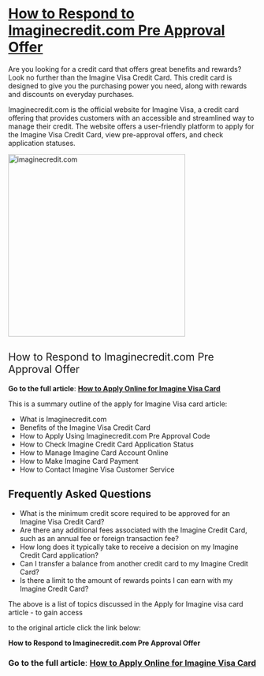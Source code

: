 <h1><a href="https://www.clipsit.net/imaginecredit-com-apply-for-imagine-visa-credit-card/"><b>How to Respond to Imaginecredit.com Pre Approval Offer</b></a></h1>
<span style="font-weight: 400;">Are you looking for a credit card that offers great benefits and rewards? Look no further than the Imagine Visa Credit Card. This credit card is designed to give you the purchasing power you need, along with rewards and discounts on everyday purchases.</span>

<span style="font-weight: 400;">Imaginecredit.com is the official website for Imagine Visa, a credit card offering that provides customers with an accessible and streamlined way to manage their credit. The website offers a user-friendly platform to apply for the Imagine Visa Credit Card, view pre-approval offers, and check application statuses.</span>

<img class="alignnone size-full wp-image-33723" src="https://www.clipsit.net/wp-content/uploads/2023/06/imaginecredit-apply.png" alt="imaginecredit.com" width="359" height="370" />
<h2><span style="font-weight: 400;">How to Respond to Imaginecredit.com Pre Approval Offer</span></h2>
<b>Go to the full article</b><span style="font-weight: 400;">: </span><a href="https://www.clipsit.net/imaginecredit-com-apply-for-imagine-visa-credit-card/"><b>How to Apply Online for Imagine Visa Card</b></a>

<span style="font-weight: 400;">This is a summary outline of the apply for Imagine Visa card article:</span>
<ul>
 	<li style="font-weight: 400;" aria-level="1"><span style="font-weight: 400;">What is Imaginecredit.com </span></li>
 	<li style="font-weight: 400;" aria-level="1"><span style="font-weight: 400;">Benefits of the Imagine Visa Credit Card</span></li>
 	<li style="font-weight: 400;" aria-level="1"><span style="font-weight: 400;">How to Apply Using Imaginecredit.com Pre Approval Code</span></li>
 	<li style="font-weight: 400;" aria-level="1"><span style="font-weight: 400;">How to Check Imagine Credit Card Application Status</span></li>
 	<li style="font-weight: 400;" aria-level="1"><span style="font-weight: 400;">How to Manage Imagine Card Account Online</span></li>
 	<li style="font-weight: 400;" aria-level="1"><span style="font-weight: 400;">How to Make Imagine Card Payment</span></li>
 	<li style="font-weight: 400;" aria-level="1"><span style="font-weight: 400;">How to Contact Imagine Visa Customer Service</span></li>
</ul>
<h2><b>Frequently Asked Questions</b></h2>
<ul>
 	<li style="font-weight: 400;" aria-level="1"><span style="font-weight: 400;">What is the minimum credit score required to be approved for an Imagine Visa Credit Card?</span></li>
 	<li style="font-weight: 400;" aria-level="1"><span style="font-weight: 400;">Are there any additional fees associated with the Imagine Credit Card, such as an annual fee or foreign transaction fee?</span></li>
 	<li style="font-weight: 400;" aria-level="1"><span style="font-weight: 400;">How long does it typically take to receive a decision on my Imagine Credit Card application?</span></li>
 	<li style="font-weight: 400;" aria-level="1"><span style="font-weight: 400;">Can I transfer a balance from another credit card to my Imagine Credit Card?</span></li>
 	<li style="font-weight: 400;" aria-level="1"><span style="font-weight: 400;">Is there a limit to the amount of rewards points I can earn with my Imagine Credit Card?</span></li>
</ul>
<span style="font-weight: 400;">The above is a list of topics discussed in the Apply for Imagine visa card article - to gain access</span>

<span style="font-weight: 400;">to the original article click the link below:</span>

<b>How to Respond to Imaginecredit.com Pre Approval Offer</b>
<h3><b>Go to the full article</b><span style="font-weight: 400;">: </span><a href="https://www.clipsit.net/imaginecredit-com-apply-for-imagine-visa-credit-card/"><b>How to Apply Online for Imagine Visa Card</b></a></h3>
